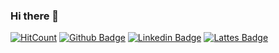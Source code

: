 ### Hi there 👋

<!--
**matheus-2000/matheus-2000** is a ✨ _special_ ✨ repository because its `README.md` (this file) appears on your GitHub profile.

Here are some ideas to get you started:

- 🔭 I’m currently working on ...
- 🌱 I’m currently learning ...
- 👯 I’m looking to collaborate on ...
- 🤔 I’m looking for help with ...
- 💬 Ask me about ...
- 📫 How to reach me: ...
- 😄 Pronouns: ...
- ⚡ Fun fact: ...
-->
[![HitCount](http://hits.dwyl.com/matheus-2000/matheus-2000.svg)](http://hits.dwyl.com/matheus-2000/matheus-2000)
[![Github Badge](https://img.shields.io/badge/-Github-000?style=flat-square&logo=Github&logoColor=white&link=https://github.com/matheus-2000)](https://github.com/matheus-2000)
[![Linkedin Badge](https://img.shields.io/badge/-LinkedIn-blue?style=flat-square&logo=Linkedin&logoColor=white&link=https://https://www.linkedin.com/in/matheus-acácio-64b39b19b)](https://www.linkedin.com/in/matheus-acácio-64b39b19b/)
[![Lattes Badge](https://img.shields.io/badge/-Lattes-blue?style=flat-square&logo=Linkedin&logoColor=white&link=https://https://www.linkedin.com/in/matheus-acácio-64b39b19b)](https://www.linkedin.com/in/matheus-acácio-64b39b19b/)
